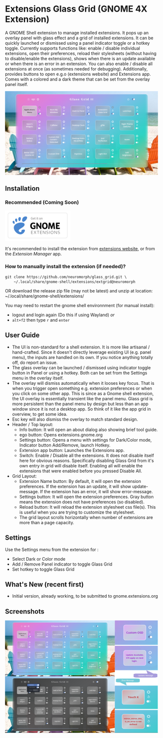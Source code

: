 # Extensions Glass Grid (GNOME 4X Extension)  


A GNOME Shell extension to manage installed extensions. It pops up an overlay panel with glass effect and a grid of installed extensions. It can be quickly launched or dismissed using a panel indicator toggle or a hotkey toggle. Currently supports functions like: enable / disable individual extensions, open their preferences, reload their stylesheets (without having to disable/enable the extensions), shows when there is an update available or when there is an error in an extension. You can also enable / disable all extensions at once (as sometimes needed for debugging). Additionally, provides buttons to open e.g.o (extensions website) and Extensions app. Comes with a colored and a dark theme that can be set from the overlay panel itself.  

![Screenshot](media/Screen_small.png)  


## Installation

### Recommended (Coming Soon)

[<img alt="" height="100" src="https://raw.githubusercontent.com/andyholmes/gnome-shell-extensions-badge/master/get-it-on-ego.svg?sanitize=true">](https://extensions.gnome.org/)

It's recommended to install the extension from
[extensions website](https://extensions.gnome.org/extension/), or from
the _Extension Manager_ app.


### How to manually install the extension (if needed)?

```
git clone https://github.com/neuromorph/glass_grid.git \
	~/.local/share/gnome-shell/extensions/extgrid@neuromorph
```
OR download the release zip file (may not be latest) and unzip at location: ~/.local/share/gnome-shell/extensions/

You may need to restart the gnome shell environnment (for manual install):

- logout and login again (Do this if using Wayland) _or_
- `alt+f2` then type `r` and `enter` 


## User Guide  
- The UI is non-standard for a shell extension. It is more like artisanal / hand-crafted. Since it doesn't directly leverage existing UI (e.g. panel menu), the inputs are handled on its own. If you notice anything totally off, do report an issue. 
- The glass overlay can be launched / dismissed using indicator toggle button in Panel or using a hotkey. Both can be set from the Settings menu in the overlay itself.
- The overlay will dismiss automatically when it looses key focus. That is when you trigger open something e.g. extension preferences or when you click on some other app. This is since as a Gnome shell extension, the UI overlay is essentially transient like the panel menu. Glass grid is more persistent than the panel menu by design but less than an app window since it is not a desktop app. So think of it like the app grid in overview, to get some idea. 
- Esc key will also dismiss the overlay to match standard design. 
- Header / Top layout: 
    - Info button: It will open an about dialog also showing brief tool guide.
    - ego button: Opens extensions.gnome.org
    - Settings button: Opens a menu with settings for Dark/Color mode, Indicator button Add/Remove, launch Hotkey.
    - Extension app button: Launches the Extensions app.
    - Switch: Enable / Disable all the extensions. It does not disable itself here for obvious reasons. Specifically disabling Glass Grid from it's own entry in grid will disable itself. Enabling all will enable the extensions that were enabled before you pressed Disable All.
- Grid Layout:
    - Extension Name button: By default, it will open the extension preferences. If the extension has an update, it will show update-message. If the extension has an error, it will show error-message.
    - Settings button: It will open the extension preferences. Gray button means the extension does not have preferences (so disabled).
    - Reload button: It will reload the extension stylesheet css file(s). This is useful when you are trying to customize the stylesheet.
    - The grid layout scrolls horizontally when number of extensions are more than a page capacity.



## Settings
Use the Settings menu from the extension for :
- Select Dark or Color mode
- Add / Remove Panel indicator to toggle Glass Grid
- Set hotkey to toggle Glass Grid


## What's New (recent first)
- Initial version, already working, to be submitted to gnome.extensions.org



## Screenshots

![Screenshot](media/Screenshot_full.png) 



